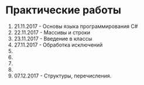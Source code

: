 # Практические работы
1. 21.11.2017 - Основы языка программирования C#
2. 22.11.2017 - Массивы и строки
3. 23.11.2017 - Введение в классы
4. 27.11.2017 - Обработка исключений
5.
6.
7.
8.
9. 07.12.2017 - Структуры, перечисления.